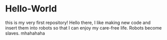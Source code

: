 # Hello-World
this is my very first repository!
Hello there, I like making new code and insert them into robots so that I can enjoy my care-free life. Robots become slaves. mhahahaha

